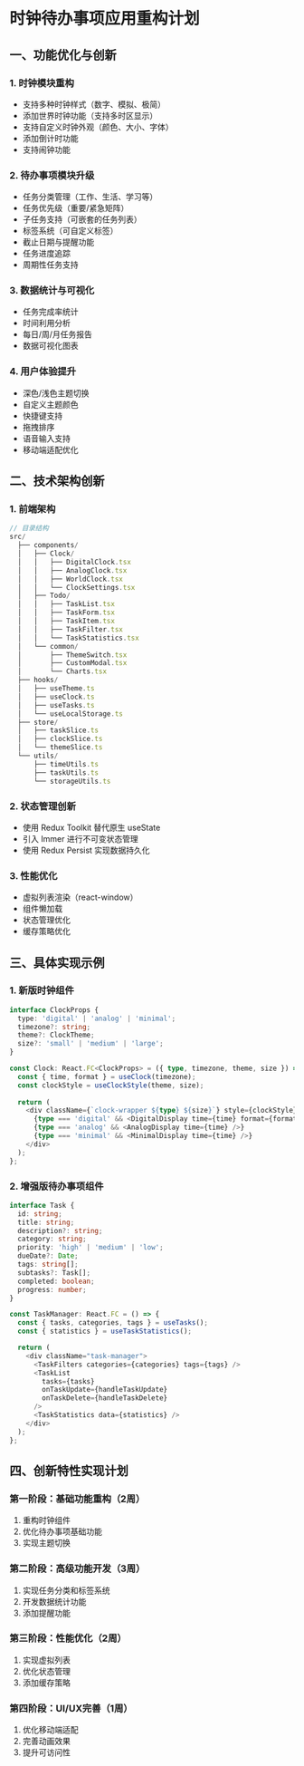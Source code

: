 # 时钟待办事项应用重构计划

## 一、功能优化与创新

### 1. 时钟模块重构
- 支持多种时钟样式（数字、模拟、极简）
- 添加世界时钟功能（支持多时区显示）
- 支持自定义时钟外观（颜色、大小、字体）
- 添加倒计时功能
- 支持闹钟功能

### 2. 待办事项模块升级
- 任务分类管理（工作、生活、学习等）
- 任务优先级（重要/紧急矩阵）
- 子任务支持（可嵌套的任务列表）
- 标签系统（可自定义标签）
- 截止日期与提醒功能
- 任务进度追踪
- 周期性任务支持

### 3. 数据统计与可视化
- 任务完成率统计
- 时间利用分析
- 每日/周/月任务报告
- 数据可视化图表

### 4. 用户体验提升
- 深色/浅色主题切换
- 自定义主题颜色
- 快捷键支持
- 拖拽排序
- 语音输入支持
- 移动端适配优化

## 二、技术架构创新

### 1. 前端架构
```typescript
// 目录结构
src/
  ├── components/
  │   ├── Clock/
  │   │   ├── DigitalClock.tsx
  │   │   ├── AnalogClock.tsx
  │   │   ├── WorldClock.tsx
  │   │   └── ClockSettings.tsx
  │   ├── Todo/
  │   │   ├── TaskList.tsx
  │   │   ├── TaskForm.tsx
  │   │   ├── TaskItem.tsx
  │   │   ├── TaskFilter.tsx
  │   │   └── TaskStatistics.tsx
  │   └── common/
  │       ├── ThemeSwitch.tsx
  │       ├── CustomModal.tsx
  │       └── Charts.tsx
  ├── hooks/
  │   ├── useTheme.ts
  │   ├── useClock.ts
  │   ├── useTasks.ts
  │   └── useLocalStorage.ts
  ├── store/
  │   ├── taskSlice.ts
  │   ├── clockSlice.ts
  │   └── themeSlice.ts
  └── utils/
      ├── timeUtils.ts
      ├── taskUtils.ts
      └── storageUtils.ts
```

### 2. 状态管理创新
- 使用 Redux Toolkit 替代原生 useState
- 引入 Immer 进行不可变状态管理
- 使用 Redux Persist 实现数据持久化

### 3. 性能优化
- 虚拟列表渲染（react-window）
- 组件懒加载
- 状态管理优化
- 缓存策略优化

## 三、具体实现示例

### 1. 新版时钟组件
```typescript
interface ClockProps {
  type: 'digital' | 'analog' | 'minimal';
  timezone?: string;
  theme?: ClockTheme;
  size?: 'small' | 'medium' | 'large';
}

const Clock: React.FC<ClockProps> = ({ type, timezone, theme, size }) => {
  const { time, format } = useClock(timezone);
  const clockStyle = useClockStyle(theme, size);
  
  return (
    <div className={`clock-wrapper ${type} ${size}`} style={clockStyle}>
      {type === 'digital' && <DigitalDisplay time={time} format={format} />}
      {type === 'analog' && <AnalogDisplay time={time} />}
      {type === 'minimal' && <MinimalDisplay time={time} />}
    </div>
  );
};
```

### 2. 增强版待办事项组件
```typescript
interface Task {
  id: string;
  title: string;
  description?: string;
  category: string;
  priority: 'high' | 'medium' | 'low';
  dueDate?: Date;
  tags: string[];
  subtasks?: Task[];
  completed: boolean;
  progress: number;
}

const TaskManager: React.FC = () => {
  const { tasks, categories, tags } = useTasks();
  const { statistics } = useTaskStatistics();

  return (
    <div className="task-manager">
      <TaskFilters categories={categories} tags={tags} />
      <TaskList 
        tasks={tasks}
        onTaskUpdate={handleTaskUpdate}
        onTaskDelete={handleTaskDelete}
      />
      <TaskStatistics data={statistics} />
    </div>
  );
};
```

## 四、创新特性实现计划

### 第一阶段：基础功能重构（2周）
1. 重构时钟组件
2. 优化待办事项基础功能
3. 实现主题切换

### 第二阶段：高级功能开发（3周）
1. 实现任务分类和标签系统
2. 开发数据统计功能
3. 添加提醒功能

### 第三阶段：性能优化（2周）
1. 实现虚拟列表
2. 优化状态管理
3. 添加缓存策略

### 第四阶段：UI/UX完善（1周）
1. 优化移动端适配
2. 完善动画效果
3. 提升可访问性 